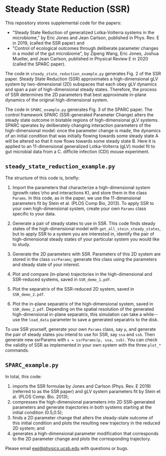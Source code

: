 Steady State Reduction (SSR)
============================

This repository stores supplemental code for the papers:

+ "Steady State Reduction of generalized Lotka-Volterra systems in the
  microbiome," by Eric Jones and Jean Carlson, published in Phys. Rev. E in
  2019, (called the SSR paper) and
+ "Control of ecological outcomes through deliberate parameter changes in a
  model of the gut microbiome", by Zipeng Wang, Eric Jones, Joshua Mueller, and
  Jean Carlson, published in Physical Review E in 2020 (called the SPARC
  paper).

The code in `steady_state_reduction_example.py` generates Fig. 2 of the SSR
paper.  Steady State Reduction (SSR) approximates a high-dimensional gLV system
by two-dimensional (2D) subspaces that each obey gLV dynamics and span a pair
of high-dimensional steady states. Therefore, the process of SSR determines the
2D parameters that best approximate in-plane dynamics of the original
high-dimensional system.

The code in `SPARC_example.py` generates Fig. 3 of the SPARC paper. The control
framework SPARC (SSR-generated Parameter Change) alters the steady state
outcome in bistable regions of high-dimensional gLV systems. SPARC operates by
deliberately changing interaction parameters of the high-dimensional model:
once the parameter change is made, the dynamics of an initial condition that
was initially flowing towards some steady state A will be altered so that it
now flows towards some steady state B.  Here it is applied to an 11-dimensional
generalized Lotka-Volterra (gLV) model fit to gut microbial data from a C.
difficile infection (CDI) mouse experiment.

`steady_state_reduction_example.py`
-----------------------------------

The structure of this code is, briefly:

1) Import the parameters that characterize a high-dimensional system (growth
   rates \rho and interactions K), and store them in the class `Params`. In this
   code, as in the paper, we use the 11-dimensional parameters fit by Stein et al.
   (PLOS Comp Bio, 2013). To apply SSR to your own high-dimensional system, create
   your own `Params` class specific to your data.

2) Generate a pair of steady states to use in SSR. This code finds steady
   states of the high-dimensional model with `get_all_stein_steady_states`, but to
   apply SSR to a system you are interested in, identify the pair of
   high-dimensional steady states of your particular system you would like to
   study.
3) Generate the 2D parameters with SSR. Parameters of this 2D system are stored
   in the class `ssrParams`; generate this class using the parameters and steady
   state of your interest.
4) Plot and compare (in-plane) trajectories in the high-dimensional and
   SSR-reduced systems, saved in `SSR_demo_1.pdf`.
5) Plot the separatrix of the SSR-reduced 2D system, saved in `SSR_demo_2.pdf`.
6) Plot the in-plane separatrix of the high-dimensional system, saved in
   `SSR_demo_2.pdf`. Depending on the spatial resolution of the generated
   high-dimensional in-plane separatrix, this simulation can take a while-- use
   the `load_data` parameter to save a generated separatrix to the disk.

To use SSR yourself, generate your own `Params` class, say `p`, and generate the pair of
steady states you intend to use for SSR, say `ssa` and `ssb`. Then generate new
ssrParams with `s = ssrParams(p, ssa, ssb)`. You can check the validity of SSR
as implemented in your own system with the three `plot_*` commands.

`SPARC_example.py`
-----------------------------------

In total, this code:

1) imports the SSR formulae by Jones and Carlson (Phys. Rev. E 2019)
   (referred to as the SSR paper) and gLV system parameters fit by Stein et al.
   (PLOS Comp. Bio. 2013);
2) compresses the high-dimensional parameters into 2D SSR-generated
   parameters and generate trajectories in both systems starting at the initial
   condition (0.5,0.5);
3) finds a 2D parameter change that alters the steady-state outcome of this
   initial condition and plots the resulting new trajectory in the reduced 2D
   system; and
4) generates a high-dimensional parameter modification that corresponds to
   the 2D parameter change and plots the corresponding trajectory.

Please email ewj@physics.ucsb.edu with questions or bugs.
